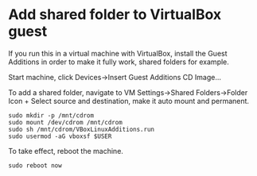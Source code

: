 # Add shared folder to VirtualBox guest

If you run this in a virtual machine with VirtualBox, install the Guest
Additions in order to make it fully work, shared folders for example.

Start machine, click Devices->Insert Guest Additions CD Image...

To add a shared folder, navigate to VM Settings->Shared Folders->Folder Icon +
Select source and destination, make it auto mount and permanent.

```shell:terminal
sudo mkdir -p /mnt/cdrom
sudo mount /dev/cdrom /mnt/cdrom
sudo sh /mnt/cdrom/VBoxLinuxAdditions.run
sudo usermod -aG vboxsf $USER
```

To take effect, reboot the machine.

```shell:terminal
sudo reboot now
```
